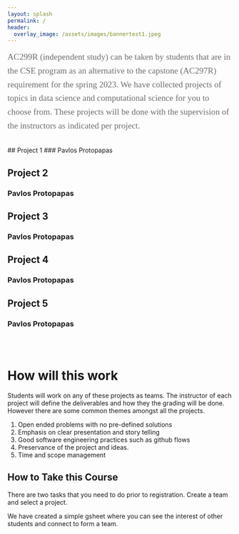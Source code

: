 ```yaml
---
layout: splash
permalink: /
header: 
  overlay_image: /assets/images/bannertest1.jpeg
---
```


<style>
  .graph {
    width: 500px;
  }
</style>

<div style="font-family:Karla; font-size:1.2rem; color:#707070;line-height:1.6;"> AC299R (independent study) can be taken by students that are in the CSE program as an alternative to the capstone (AC297R) requirement for the spring 2023. We have collected projects of topics in data science and computational science for you to choose from. 
These projects will be done with the supervision of the instructors as indicated per project.
<br/><br/>
</div>
## Project 1 
### Pavlos Protopapas 

## Project 2
### Pavlos Protopapas 

## Project 3
### Pavlos Protopapas 

## Project 4 
### Pavlos Protopapas 

## Project 5
### Pavlos Protopapas 
<br> <br>

# How will this work 
Students will work on any of these projects as teams. The instructor of each project will define the deliverables and how they the grading will be done. 
However there are some common themes amongst all the projects. 
1. Open ended problems with no pre-defined solutions
2. Emphasis on clear presentation and story telling 
3. Good software engineering practices such as github flows
4. Preservance of the project and ideas. 
5. Time and scope management 

## How to Take this Course
There are two tasks that you need to do prior to registration. Create a team and select a project. 

We have created a simple gsheet where you can see the interest of other students and connect to form a team.